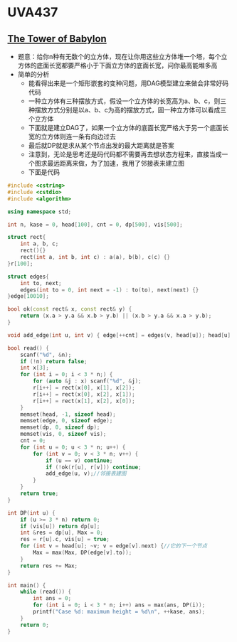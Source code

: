 # UVA437


## [The Tower of Babylon](https://vjudge.net/problem/UVA-437)

- 题意：给你n种有无数个的立方体，现在让你用这些立方体堆一个塔，每个立方体的底面长宽都要严格小于下面立方体的底面长宽，问你最高能堆多高
- 简单的分析
  - 能看得出来是一个矩形嵌套的变种问题，用DAG模型建立来做会非常好码代码
  - 一种立方体有三种摆放方式，假设一个立方体的长宽高为a、b、c，则三种摆放方式分别是以a、b、c为高的摆放方式，固一种立方体可以看成三个立方体
  - 下面就是建立DAG了，如果一个立方体的底面长宽严格大于另一个底面长宽的立方体则连一条有向边过去
  - 最后就DP就是求从某个节点出发的最大距离就是答案
  - 注意到，无论是思考还是码代码都不需要再去想状态方程来，直接当成一个图求最远距离来做，为了加速，我用了邻接表来建立图
  - 下面是代码

```c++
#include <cstring>
#include <cstdio>
#include <algorithm>

using namespace std;

int n, kase = 0, head[100], cnt = 0, dp[500], vis[500];

struct rect{
    int a, b, c;
    rect(){}
    rect(int a, int b, int c) : a(a), b(b), c(c) {}
}r[100];

struct edges{
    int to, next;
    edges(int to = 0, int next = -1) : to(to), next(next) {}
}edge[10010];

bool ok(const rect& x, const rect& y) {
    return (x.a > y.a && x.b > y.b) || (x.b > y.a && x.a > y.b);
}

void add_edge(int u, int v) { edge[++cnt] = edges(v, head[u]); head[u] = cnt; }

bool read() {
    scanf("%d", &n);
    if (!n) return false;
    int x[3];
    for (int i = 0; i < 3 * n;) {
        for (auto &j : x) scanf("%d", &j);
        r[i++] = rect(x[0], x[1], x[2]);
        r[i++] = rect(x[0], x[2], x[1]);
        r[i++] = rect(x[1], x[2], x[0]);
    }
    memset(head, -1, sizeof head);
    memset(edge, 0, sizeof edge);
    memset(dp, 0, sizeof dp);
    memset(vis, 0, sizeof vis);
    cnt = 0;
    for (int u = 0; u < 3 * n; u++) {
        for (int v = 0; v < 3 * n; v++) {
            if (u == v) continue;
            if (!ok(r[u], r[v])) continue;
            add_edge(u, v);//邻接表建图
        }
    }
    return true;
}

int DP(int u) {
    if (u >= 3 * n) return 0;
    if (vis[u]) return dp[u];
    int &res = dp[u], Max = 0;
    res = r[u].c, vis[u] = true;
    for (int v = head[u]; ~v; v = edge[v].next) {//它的下一个节点
        Max = max(Max, DP(edge[v].to));
    }
    return res += Max;
}

int main() {
    while (read()) {
        int ans = 0;
        for (int i = 0; i < 3 * n; i++) ans = max(ans, DP(i));
        printf("Case %d: maximum height = %d\n", ++kase, ans);
    }
    return 0;
}
```

